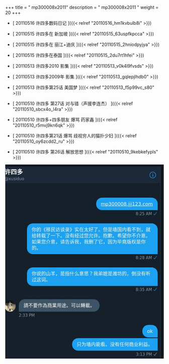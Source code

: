 +++
title = "  mp300008x2011"
description = "  mp300008x2011  "
weight = 20
+++



* [ 20110516  许四多数码日记  ]({{< relref "20110516_hm1kvbulb8i" >}})


* [ 20110515  许四多在 新加坡  ]({{< relref "20110515_63uspfkpcca" >}})


* [ 20110515  许四多在 丽江+迪庆  ]({{< relref "20110515_2hniodpyjya" >}})


* [ 20110515  许四多在泰国  ]({{< relref "20110515_2du7rt1hfei" >}})


* [ 20110513  许四多2010 影集  ]({{< relref "20110513_v0k4l9fvsds" >}})


* [ 20110513  许四多2009年 影集  ]({{< relref "20110513_gqlepjlhdb0" >}})


* [ 20110513  许四多第25话 美国梦  ]({{< relref "20110513_f5p99vc_s80" >}})


* [ 20110510  许四多 第27话 对与错（声援李连杰）  ]({{< relref "20110510_sbcx4o_l4ra" >}})


* [ 20110510  许四多+四多朋友 爆骂 药家鑫  ]({{< relref "20110510_r5mvj9kn6qk" >}})


* [ 20110510  许四多第21话 爆骂 歧视穷人的猫扑少妇  ]({{< relref "20110510_oy6zcdd2_ru" >}})


* [ 20110510  许四多 第26话 解放思想  ]({{< relref "20110510_9kebkefypls" >}})

![background.jpg](background.jpg)
